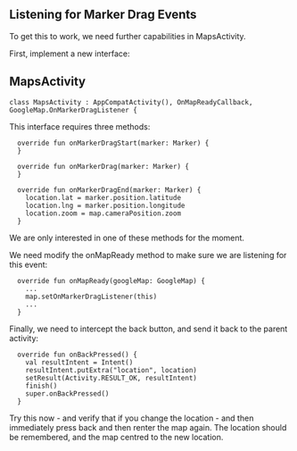 ## Listening for Marker Drag Events

To get this to work, we need further capabilities in MapsActivity.

First, implement a new interface:

## MapsActivity

~~~
class MapsActivity : AppCompatActivity(), OnMapReadyCallback,  GoogleMap.OnMarkerDragListener {
~~~

This interface requires three methods:

~~~
  override fun onMarkerDragStart(marker: Marker) {
  }

  override fun onMarkerDrag(marker: Marker) {
  }

  override fun onMarkerDragEnd(marker: Marker) {
    location.lat = marker.position.latitude
    location.lng = marker.position.longitude
    location.zoom = map.cameraPosition.zoom
  }
~~~

We are only interested in one of these methods for the moment.

We need modify the onMapReady method to make sure we are listening for this event:

~~~
  override fun onMapReady(googleMap: GoogleMap) {
    ...
    map.setOnMarkerDragListener(this)
    ...
  }
~~~

Finally, we need to intercept the back button, and send it back to the parent activity:

~~~
  override fun onBackPressed() {
    val resultIntent = Intent()
    resultIntent.putExtra("location", location)
    setResult(Activity.RESULT_OK, resultIntent)
    finish()
    super.onBackPressed()
  }
~~~

Try this now - and verify that if you change the location - and then immediately press back and then renter the map again. The location should be remembered, and the map centred to the new location.

